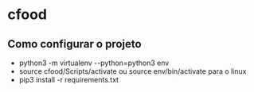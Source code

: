 # cfood

## Como configurar o projeto

- python3 -m virtualenv --python=python3 env
- source cfood/Scripts/activate ou source env/bin/activate para o linux
- pip3 install -r requirements.txt


